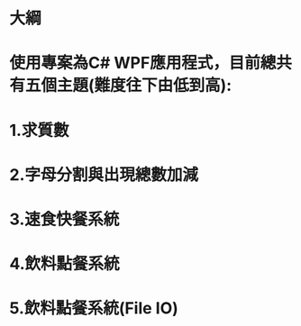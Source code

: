 # 大綱
#
# 使用專案為C# WPF應用程式，目前總共有五個主題(難度往下由低到高):
#
# 1.求質數
# 2.字母分割與出現總數加減
# 3.速食快餐系統
# 4.飲料點餐系統
# 5.飲料點餐系統(File IO)
